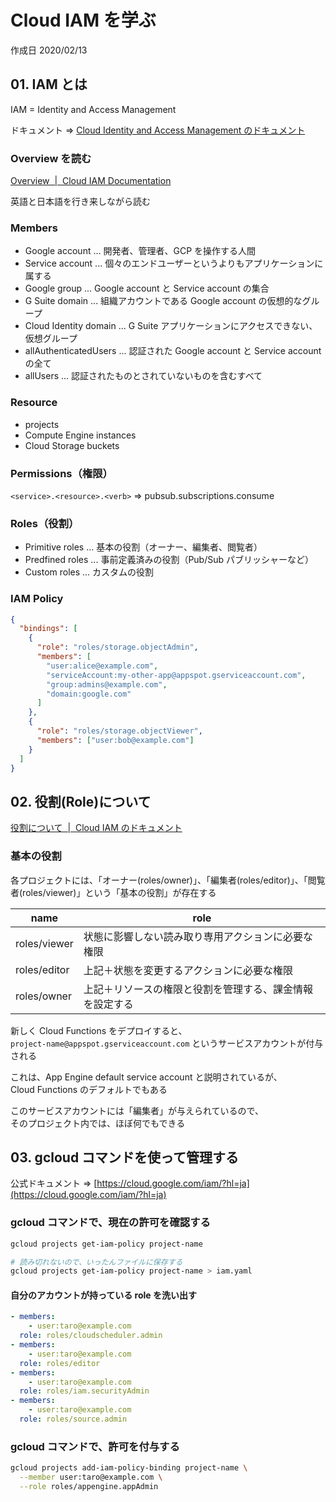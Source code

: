 # Cloud IAM を学ぶ

作成日 2020/02/13

## 01. IAM とは

IAM = Identity and Access Management

ドキュメント => [Cloud Identity and Access Management のドキュメント](https://cloud.google.com/iam/docs/?hl=ja)

### Overview を読む

[Overview  \|  Cloud IAM Documentation](https://cloud.google.com/iam/docs/overview)

英語と日本語を行き来しながら読む

### Members

- Google account ... 開発者、管理者、GCP を操作する人間
- Service account ... 個々のエンドユーザーというよりもアプリケーションに属する
- Google group ... Google account と Service account の集合
- G Suite domain ... 組織アカウントである Google account の仮想的なグループ
- Cloud Identity domain ... G Suite アプリケーションにアクセスできない、仮想グループ
- allAuthenticatedUsers ... 認証された Google account と Service account の全て
- allUsers ... 認証されたものとされていないものを含むすべて

### Resource

- projects
- Compute Engine instances
- Cloud Storage buckets

### Permissions（権限）

`<service>.<resource>.<verb>` => pubsub.subscriptions.consume

### Roles（役割）

- Primitive roles ... 基本の役割（オーナー、編集者、閲覧者）
- Predfined roles ... 事前定義済みの役割（Pub/Sub パブリッシャーなど）
- Custom roles ... カスタムの役割

### IAM Policy

```json
{
  "bindings": [
    {
      "role": "roles/storage.objectAdmin",
      "members": [
        "user:alice@example.com",
        "serviceAccount:my-other-app@appspot.gserviceaccount.com",
        "group:admins@example.com",
        "domain:google.com"
      ]
    },
    {
      "role": "roles/storage.objectViewer",
      "members": ["user:bob@example.com"]
    }
  ]
}
```

## 02. 役割(Role)について

[役割について  \|  Cloud IAM のドキュメント](https://cloud.google.com/iam/docs/understanding-roles?hl=ja#primitive_roles)

### 基本の役割

各プロジェクトには、「オーナー(roles/owner)」、「編集者(roles/editor)」、「閲覧者(roles/viewer)」という「基本の役割」が存在する

| name         | role                                                     |
| ------------ | -------------------------------------------------------- |
| roles/viewer | 状態に影響しない読み取り専用アクションに必要な権限       |
| roles/editor | 上記＋状態を変更するアクションに必要な権限               |
| roles/owner  | 上記＋リソースの権限と役割を管理する、課金情報を設定する |

新しく Cloud Functions をデプロイすると、\
`project-name@appspot.gserviceaccount.com` というサービスアカウントが付与される

これは、App Engine default service account と説明されているが、\
Cloud Functions のデフォルトでもある

このサービスアカウントには「編集者」が与えられているので、\
そのプロジェクト内では、ほぼ何でもできる

## 03. gcloud コマンドを使って管理する

公式ドキュメント => [https://cloud.google.com/iam/?hl=ja](https://cloud.google.com/iam/?hl=ja)

### gcloud コマンドで、現在の許可を確認する

```bash
gcloud projects get-iam-policy project-name

# 読み切れないので、いったんファイルに保存する
gcloud projects get-iam-policy project-name > iam.yaml
```

#### 自分のアカウントが持っている role を洗い出す

```yaml
- members:
    - user:taro@example.com
  role: roles/cloudscheduler.admin
- members:
    - user:taro@example.com
  role: roles/editor
- members:
    - user:taro@example.com
  role: roles/iam.securityAdmin
- members:
    - user:taro@example.com
  role: roles/source.admin
```

### gcloud コマンドで、許可を付与する

```bash
gcloud projects add-iam-policy-binding project-name \
  --member user:taro@example.com \
  --role roles/appengine.appAdmin
```
